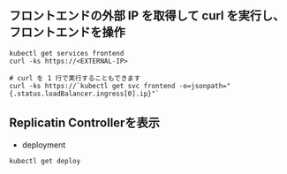 ## フロントエンドの外部 IP を取得して curl を実行し、フロントエンドを操作
```
kubectl get services frontend
curl -ks https://<EXTERNAL-IP>
 
# curl を 1 行で実行することもできます
curl -ks https://`kubectl get svc frontend -o=jsonpath="{.status.loadBalancer.ingress[0].ip}"`
```

## Replicatin Controllerを表示
- deployment
```
kubectl get deploy
```
